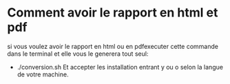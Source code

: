 # Comment avoir le rapport en html et pdf

si vous voulez avoir le rapport en html ou en pdfexecuter cette commande dans le terminal et elle vous le generera tout seul: 
- ./conversion.sh
Et accepter les installation entrant y ou o selon la langue de votre machine.
